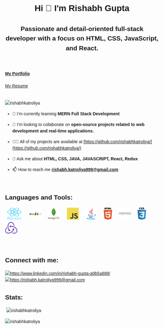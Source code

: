 <body style="font-family: Arial, sans-serif; line-height: 1.5; margin: 0; padding: 20px;">
    <h1 align="center">Hi 👋 I'm Rishabh Gupta</h1>
    <h2 align="center"> Passionate and detail-oriented full-stack developer with a focus on HTML, CSS, JavaScript, and React.</h2>
   
<br/>

<h4>
<a href="https://rishabhkatroliya.github.io/" target="blank">My Portfolio</a></h5>
<a href="" target="blank">My Resume</a></h4>
<br/>
<br/>

<p align="left"> <img src="https://komarev.com/ghpvc/?username=rishabhkatroliya&label=Profile%20views&color=0e75b6&style=flat" alt="rishabhkatroliya" /> </p>

  <section>
  
  - 🌱 I’m currently learning **MERN Full Stack Development**

- 👯 I’m looking to collaborate on **open-source projects related to web development and real-time applications.**

- 👨‍💻 All of my projects are available at [https://github.com/rishabhkatroliya/](https://github.com/rishabhkatroliya/)

- 💬 Ask me about **HTML, CSS, JAVA, JAVASCRIPT, React, Redux**

- 📫 How to reach me **rishabh.katroliya999@gmail.com**

 </section>
<br/>


  <section>
     <div> <h2 align="left">Languages and Tools:</h2></div>


<p align="left" >
   <img src="https://raw.githubusercontent.com/devicons/devicon/master/icons/react/react-original-wordmark.svg" alt="react" width="60" height="40"/> &nbsp; &nbsp; 
  <img src="https://raw.githubusercontent.com/devicons/devicon/master/icons/nodejs/nodejs-original-wordmark.svg" alt="nodejs" width="40" height="40"/> &nbsp;&nbsp;&nbsp;
   <img src="https://raw.githubusercontent.com/devicons/devicon/master/icons/mongodb/mongodb-original-wordmark.svg" alt="mongodb" width="40" height="40"/>&nbsp;&nbsp;&nbsp;&nbsp;&nbsp;
   <img src="https://raw.githubusercontent.com/devicons/devicon/master/icons/javascript/javascript-original.svg" alt="javascript" width="40" height="40"/>&nbsp;&nbsp;&nbsp;&nbsp;
  <img src="https://raw.githubusercontent.com/devicons/devicon/master/icons/java/java-original.svg" alt="java" width="40" height="40"/>&nbsp;&nbsp;&nbsp;
  <img src="https://raw.githubusercontent.com/devicons/devicon/master/icons/html5/html5-original-wordmark.svg" alt="html5" width="40" height="40"/>&nbsp;&nbsp;&nbsp;
<img src="https://raw.githubusercontent.com/devicons/devicon/master/icons/express/express-original-wordmark.svg" alt="express" width="40" height="40"/>&nbsp;&nbsp;&nbsp;
 <img src="https://raw.githubusercontent.com/devicons/devicon/master/icons/css3/css3-original-wordmark.svg" alt="css3" width="40" height="40"/>&nbsp;&nbsp;&nbsp;
  <img src="https://raw.githubusercontent.com/devicons/devicon/master/icons/redux/redux-original.svg" alt="redux" width="40" height="40"/>
    </p>
        
  </section>
   &nbsp;

   <section>
   <h2 align="left">Connect with me:</h3>
<p align="left">
<a href="https://www.linkedin.com/in/rishabh-gupta-a0b5a888/" target="blank"> <img src="https://img.shields.io/badge/linkedin-%230077B5.svg?&style=for-the-badge&logo=linkedin&logoColor=white" alt="https://www.linkedin.com/in/rishabh-gupta-a0b5a888/" /></a>
 <a href="https://rishabh.katroliya999@gmail.com" target="_blank"> <img src="https://img.shields.io/badge/Gmail-D14836?style=for-the-badge&logo=gmail&logoColor=white" alt="https://rishabh.katroliya999@gmail.com" /></a>

</p>
</section>

 <h2 align="left">Stats:</h2>
 
  <p>
 
<p>&nbsp;<img align="center" src="https://github-readme-stats.vercel.app/api?username=rishabhkatroliya&show_icons=true&locale=en" alt="rishabhkatroliya" /></p>
    
<p><img align="center" src="https://github-readme-streak-stats.herokuapp.com/?user=rishabhkatroliya" alt="rishabhkatroliya" /></p>
 </p>

 </body>


